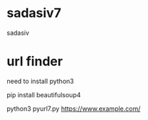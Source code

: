 # sadasiv7
sadasiv
# url finder
need to install python3

pip install beautifulsoup4

python3 pyurl7.py https://www.example.com/
